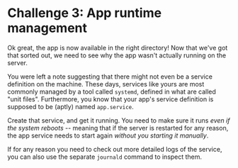 Challenge 3: App runtime management
===================================

Ok great, the app is now available in the right directory! Now that we've got
that sorted out, we need to see why the app wasn't actually running on the
server.

You were left a note suggesting that there might not even be a service
definition on the machine. These days, services like yours are most commonly
managed by a tool called `systemd`, defined in what are called "unit files".
Furthermore, you know that your app's service definition is supposed to be
(aptly) named `app.service`.

Create that service, and get it running. You need to make sure it runs *even if
the system reboots* -- meaning that if the server is restarted for any reason,
the app service needs to start again *without you starting it manually*.

If for any reason you need to check out more detailed logs of the service, you
can also use the separate `journald` command to inspect them.
